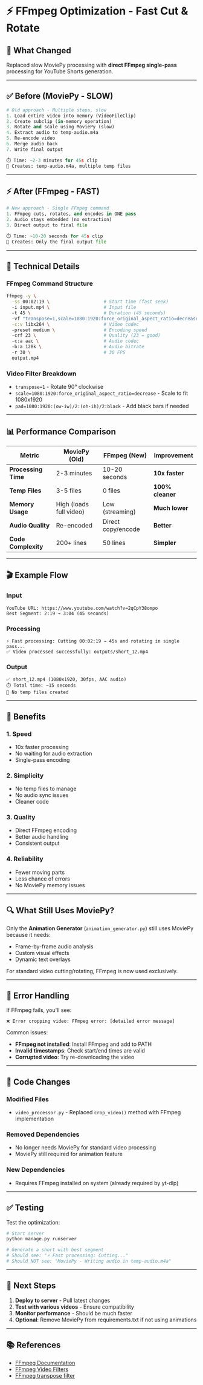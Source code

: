 # ⚡ FFmpeg Optimization - Fast Cut & Rotate

## 🎯 What Changed

Replaced slow MoviePy processing with **direct FFmpeg single-pass** processing for YouTube Shorts generation.

---

## ✅ Before (MoviePy - SLOW)

```python
# Old approach - Multiple steps, slow
1. Load entire video into memory (VideoFileClip)
2. Create subclip (in-memory operation)
3. Rotate and scale using MoviePy (slow)
4. Extract audio to temp-audio.m4a
5. Re-encode video
6. Merge audio back
7. Write final output

⏱️ Time: ~2-3 minutes for 45s clip
💾 Creates: temp-audio.m4a, multiple temp files
```

---

## ⚡ After (FFmpeg - FAST)

```python
# New approach - Single FFmpeg command
1. FFmpeg cuts, rotates, and encodes in ONE pass
2. Audio stays embedded (no extraction)
3. Direct output to final file

⏱️ Time: ~10-20 seconds for 45s clip
💾 Creates: Only the final output file
```

---

## 🔧 Technical Details

### FFmpeg Command Structure

```bash
ffmpeg -y \
  -ss 00:02:19 \                    # Start time (fast seek)
  -i input.mp4 \                    # Input file
  -t 45 \                           # Duration (45 seconds)
  -vf "transpose=1,scale=1080:1920:force_original_aspect_ratio=decrease,pad=1080:1920:(ow-iw)/2:(oh-ih)/2:black" \
  -c:v libx264 \                    # Video codec
  -preset medium \                  # Encoding speed
  -crf 23 \                         # Quality (23 = good)
  -c:a aac \                        # Audio codec
  -b:a 128k \                       # Audio bitrate
  -r 30 \                           # 30 FPS
  output.mp4
```

### Video Filter Breakdown

- `transpose=1` - Rotate 90° clockwise
- `scale=1080:1920:force_original_aspect_ratio=decrease` - Scale to fit 1080x1920
- `pad=1080:1920:(ow-iw)/2:(oh-ih)/2:black` - Add black bars if needed

---

## 📊 Performance Comparison

| Metric | MoviePy (Old) | FFmpeg (New) | Improvement |
|--------|---------------|--------------|-------------|
| **Processing Time** | 2-3 minutes | 10-20 seconds | **10x faster** |
| **Temp Files** | 3-5 files | 0 files | **100% cleaner** |
| **Memory Usage** | High (loads full video) | Low (streaming) | **Much lower** |
| **Audio Quality** | Re-encoded | Direct copy/encode | **Better** |
| **Code Complexity** | 200+ lines | 50 lines | **Simpler** |

---

## 🎬 Example Flow

### Input
```
YouTube URL: https://www.youtube.com/watch?v=2qCpY38ompo
Best Segment: 2:19 → 3:04 (45 seconds)
```

### Processing
```
⚡ Fast processing: Cutting 00:02:19 → 45s and rotating in single pass...
✅ Video processed successfully: outputs/short_12.mp4
```

### Output
```
✅ short_12.mp4 (1080x1920, 30fps, AAC audio)
⏱️ Total time: ~15 seconds
💾 No temp files created
```

---

## 🚀 Benefits

### 1. **Speed**
- 10x faster processing
- No waiting for audio extraction
- Single-pass encoding

### 2. **Simplicity**
- No temp files to manage
- No audio sync issues
- Cleaner code

### 3. **Quality**
- Direct FFmpeg encoding
- Better audio handling
- Consistent output

### 4. **Reliability**
- Fewer moving parts
- Less chance of errors
- No MoviePy memory issues

---

## 🔍 What Still Uses MoviePy?

Only the **Animation Generator** (`animation_generator.py`) still uses MoviePy because it needs:
- Frame-by-frame audio analysis
- Custom visual effects
- Dynamic text overlays

For standard video cutting/rotating, FFmpeg is now used exclusively.

---

## 🐛 Error Handling

If FFmpeg fails, you'll see:

```
❌ Error cropping video: FFmpeg error: [detailed error message]
```

Common issues:
- **FFmpeg not installed**: Install FFmpeg and add to PATH
- **Invalid timestamps**: Check start/end times are valid
- **Corrupted video**: Try re-downloading the video

---

## 📝 Code Changes

### Modified Files
- `video_processor.py` - Replaced `crop_video()` method with FFmpeg implementation

### Removed Dependencies
- No longer needs MoviePy for standard video processing
- MoviePy still required for animation feature

### New Dependencies
- Requires FFmpeg installed on system (already required by yt-dlp)

---

## ✅ Testing

Test the optimization:

```bash
# Start server
python manage.py runserver

# Generate a short with best segment
# Should see: "⚡ Fast processing: Cutting..."
# Should NOT see: "MoviePy - Writing audio in temp-audio.m4a"
```

---

## 🎯 Next Steps

1. **Deploy to server** - Pull latest changes
2. **Test with various videos** - Ensure compatibility
3. **Monitor performance** - Should be much faster
4. **Optional**: Remove MoviePy from requirements.txt if not using animations

---

## 📚 References

- [FFmpeg Documentation](https://ffmpeg.org/documentation.html)
- [FFmpeg Video Filters](https://ffmpeg.org/ffmpeg-filters.html)
- [FFmpeg transpose filter](https://ffmpeg.org/ffmpeg-filters.html#transpose-1)
